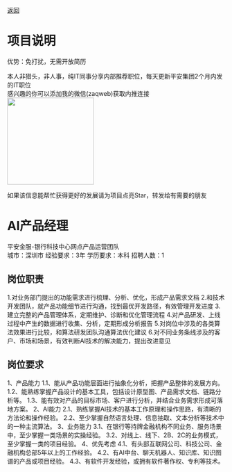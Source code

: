 [返回](../)

# 项目说明

优势：免打扰，无需开放简历

本人非猎头，非人事，纯IT同事分享内部推荐职位，每天更新平安集团2个月内发的IT职位  
感兴趣的你可以添加我的微信(zaqweb)获取内推连接  
<img src="https://github.com/zaqweb/PA-IT-JOBS/blob/master/WechatICode.jpeg"  height="200" width="200">

如果该信息能帮忙获得更好的发展请为项目点亮Star，转发给有需要的朋友

# AI产品经理
平安金服-银行科技中心网点产品运营团队  
城市：深圳市 经验要求：3年 学历要求：本科  招聘人数：1

## 岗位职责
1.对业务部门提出的功能需求进行梳理、分析、优化，形成产品需求文档
2.和技术开发团队，就产品功能细节进行沟通，找到最优开发路径，有效管理开发进度
3.建立完整的产品管理体系，定期维护、诊断和优化管理流程
4.对产品研发、上线过程中产生的数据进行收集、分析，定期形成分析报告
5.对岗位中涉及的各类算法效果进行比较，和算法研发团队沟通算法优化建议
6.对不同业务条线涉及的客户、市场和场景，有效判断AI技术的解决能力，提出改进意见

## 岗位要求
1、产品能力
1.1、能从产品功能层面进行抽象化分析，把握产品整体的发展方向。
1.2、能熟练掌握产品设计的基本工具，包括设计原型图、产品需求文档、链路分析等。
1.3、能有效对产品的目标市场、客户进行分析，并结合业务需求形成可落地方案。
2、AI能力
2.1、熟练掌握AI技术的基本工作原理和操作思路，有清晰的方法论和操作经验。
2.2、至少掌握自然语言处理、信息抽取、文本分析等技术中的一种主流算法。
3、业务能力
3.1、在银行等持牌金融机构不同业务、服务场景中，至少掌握一类场景的实操经验。
3.2、对线上、线下、2B、2C的业务模式，至少掌握一类的项目经验。
4、优先考虑
4.1、有头部互联网公司、科技公司、金融机构总部5年以上的工作经验。
4.2、有AI中台、聊天机器人、知识库、知识图谱的产品或项目经验。
4.3、有软件开发经验，或拥有软件著作权、专利等技术。




